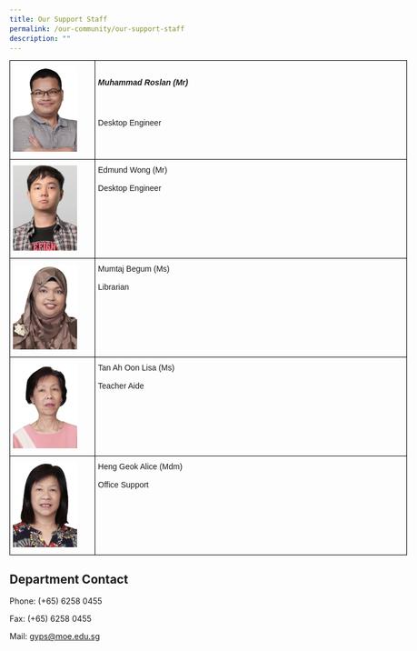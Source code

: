 ```yaml
---
title: Our Support Staff
permalink: /our-community/our-support-staff
description: ""
---
```

<style type="text/css">
.tg  {border-collapse:collapse;border-spacing:0;margin:0px auto;}
.tg td{border-color:black;border-style:solid;border-width:1px;font-family:Arial, sans-serif;font-size:14px;
  overflow:hidden;padding:10px 5px;word-break:normal;}
.tg th{border-color:black;border-style:solid;border-width:1px;font-family:Arial, sans-serif;font-size:14px;
  font-weight:normal;overflow:hidden;padding:10px 5px;word-break:normal;}
.tg .tg-0lax{text-align:left;vertical-align:top}
</style>
<table class="tg" style="undefined;table-layout: fixed; width: 700px">
<colgroup>
<col style="width: 150px">
<col style="width: 550px">
</colgroup>
<tbody>
  <tr>
    <td class="tg-0lax"><img src="/images/sup1.jpeg"></td>
		<td class="tg-0lax"><h5>Muhammad Roslan (Mr)</h5><span style="font-weight:bold"> </span><br><br>Desktop Engineer</td>
  </tr>
  <tr>
    <td class="tg-0lax"><img src="/images/sup2.jpeg"></td>
    <td class="tg-0lax">Edmund Wong (Mr)<br><br>Desktop Engineer</td>
  </tr>
  <tr>
    <td class="tg-0lax"><img src="/images/sup3.jpeg"></td>
    <td class="tg-0lax">Mumtaj Begum (Ms) <br><br>Librarian</td>
  </tr>
  <tr>
    <td class="tg-0lax"><img src="/images/sup4.jpeg"></td>
		<td class="tg-0lax">Tan Ah Oon Lisa (Ms) <br><br>Teacher Aide</td>
  </tr>
  <tr>
    <td class="tg-0lax"><img src="/images/sup5.jpeg"></td>
    <td class="tg-0lax">Heng Geok Alice (Mdm) <br><br>Office Support</td>
  </tr>
</tbody>
</table>

Department Contact
------------------
Phone: (+65) 6258 0455

Fax: (+65) 6258 0455

Mail: [gyps@moe.edu.sg](mailto:gyps@moe.edu.sg)